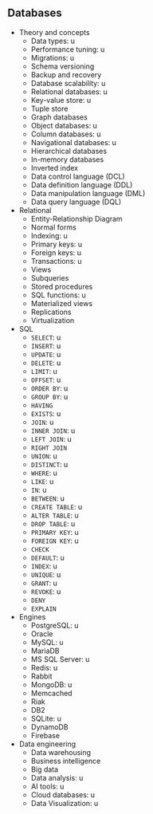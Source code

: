 ## Databases

- Theory and concepts
  - Data types: u
  - Performance tuning: u
  - Migrations: u
  - Schema versioning
  - Backup and recovery
  - Database scalability: u
  - Relational databases: u
  - Key-value store: u
  - Tuple store
  - Graph databases
  - Object databases: u
  - Column databases: u
  - Navigational databases: u
  - Hierarchical databases
  - In-memory databases
  - Inverted index
  - Data control language (DCL)
  - Data definition language (DDL)
  - Data manipulation language (DML)
  - Data query language (DQL)
- Relational
  - Entity-Relationship Diagram
  - Normal forms
  - Indexing: u
  - Primary keys: u
  - Foreign keys: u
  - Transactions: u
  - Views
  - Subqueries
  - Stored procedures
  - SQL functions: u
  - Materialized views
  - Replications
  - Virtualization
- SQL
  - `SELECT`: u
  - `INSERT`: u
  - `UPDATE`: u
  - `DELETE`: u
  - `LIMIT`: u
  - `OFFSET`: u
  - `ORDER BY`: u
  - `GROUP BY`: u
  - `HAVING`
  - `EXISTS`: u
  - `JOIN`: u
  - `INNER JOIN`: u
  - `LEFT JOIN`: u
  - `RIGHT JOIN`
  - `UNION`: u
  - `DISTINCT`: u
  - `WHERE`: u
  - `LIKE`: u
  - `IN`: u
  - `BETWEEN`: u
  - `CREATE TABLE`: u
  - `ALTER TABLE`: u
  - `DROP TABLE`: u
  - `PRIMARY KEY`: u
  - `FOREIGN KEY`: u
  - `CHECK`
  - `DEFAULT`: u
  - `INDEX`: u
  - `UNIQUE`: u
  - `GRANT`: u
  - `REVOKE`: u
  - `DENY`
  - `EXPLAIN`
- Engines
  - PostgreSQL: u
  - Oracle
  - MySQL: u
  - MariaDB
  - MS SQL Server: u
  - Redis: u
  - Rabbit
  - MongoDB: u
  - Memcached
  - Riak
  - DB2
  - SQLite: u
  - DynamoDB
  - Firebase
- Data engineering
  - Data warehousing
  - Business intelligence
  - Big data
  - Data analysis: u
  - AI tools: u
  - Cloud databases: u
  - Data Visualization: u
